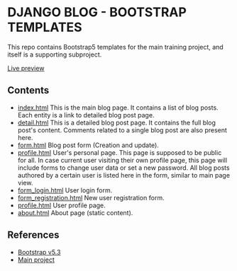 DJANGO BLOG - BOOTSTRAP TEMPLATES
=================================

This repo contains Bootstrap5 templates for the main training project, and
itself is a supporting subproject.

[Live preview](https://edu-python-course.github.io/blog-bootstrap/)

Contents
--------

- [index.html](./index.html)
  This is the main blog page. It contains a list of blog posts.
  Each entity is a link to detailed blog post page.
- [detail.html](./detail.html)
  This is a detailed blog post page. It contains the full blog post's
  content. Comments related to a single blog post are also present here.
- [form.html](./form_article.html)
  Blog post form (Creation and update).
- [profile.html](./profile.html)
  User's personal page. This page is supposed to be public for all.
  In case current user visiting their own profile page, this page will
  include forms to change user data or set a new password. All blog posts
  authored by a certain user is listed here in the form, similar to main
  page view.
- [form_login.html](./form_login.html)
  User login form.
- [form_registration.html](./form_registration.html)
  New user registration form.
- [profile.html](./profile.html)
  User profile page.
- [about.html](./about.html)
  About page (static content).

References
----------

- [Bootstrap v5.3](https://getbootstrap.com/docs/5.3/)
- [Main project](https://github.com/edu-python-course/blog)
